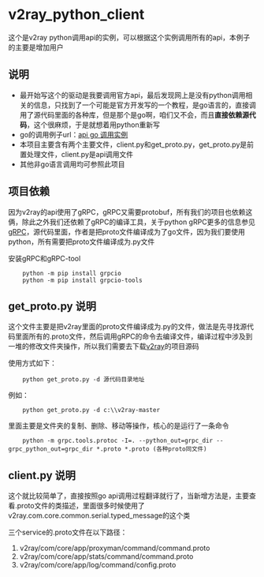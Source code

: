 # v2ray_python_client
这个是v2ray python调用api的实例，可以根据这个实例调用所有的api，本例子的主要是增加用户
## 说明
- 最开始写这个的驱动是我要调用官方api，最后发现网上是没有python调用相关的信息，只找到了一个可能是官方开发写的一个教程，是go语言的，直接调用了源代码里面的各种库，但是那个是go啊，咱们又不会，而且**直接依赖源代码**，这个很麻烦，于是就想着用python重新写
- go的调用例子url：[api go 调用实例](https://medium.com/@TachyonDevel/%E8%B0%83%E7%94%A8-v2ray-%E6%8F%90%E4%BE%9B%E7%9A%84-api-%E6%8E%A5%E5%8F%A3%E8%BF%9B%E8%A1%8C%E7%94%A8%E6%88%B7%E5%A2%9E%E5%88%A0%E6%93%8D%E4%BD%9C-adf9ff972973)
- 本项目主要含有两个主要文件，client.py和get_proto.py，get_proto.py是前置处理文件，client.py是api调用文件
- 其他非go语言调用均可参照此项目
## 项目依赖
因为v2ray的api使用了gRPC，gRPC又需要protobuf，所有我们的项目也依赖这俩，除此之外我们还依赖了gRPC的编译工具，关于python gRPC更多的信息参见[gRPC](https://grpc.io/docs/quickstart/python.html)，源代码里面，作者是把proto文件编译成为了go文件，因为我们要使用python，所有需要把proto文件编译成为.py文件


安装gRPC和gRPC-tool

```commandline
    python -m pip install grpcio
    python -m pip install grpcio-tools
```
## get_proto.py 说明
这个文件主要是把v2ray里面的proto文件编译成为.py的文件，做法是先寻找源代码里面所有的.proto文件，然后调用gRPC的命令去编译文件，编译过程中涉及到一堆的修改文件夹操作，所以我们需要去下载[v2ray](https://github.com/v2ray/v2ray-core)的项目源码

使用方式如下：

```commandline
    python get_proto.py -d 源代码目录地址
```

例如：

```commandline
    python get_proto.py -d c:\\v2ray-master
```

里面主要是文件夹的复制、删除、移动等操作，核心的是运行了一条命令
```commandline
    python -m grpc.tools.protoc -I=. --python_out=grpc_dir --grpc_python_out=grpc_dir *.proto *.proto (各种proto同文件)
```

## client.py 说明
这个就比较简单了，直接按照go api调用过程翻译就行了，当新增方法是，主要查看.proto文件的类描述，里面很多时候使用了v2ray.com.core.common.serial.typed_message的这个类

三个service的.proto文件在以下路径：
1. v2ray/com/core/app/proxyman/command/command.proto
2. v2ray/com/core/app/stats/command/command.proto
3. v2ray/com/core/app/log/command/config.proto
